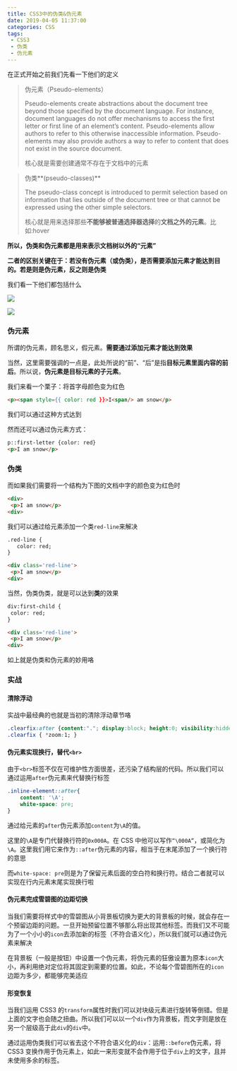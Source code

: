 ```yaml
---
title: CSS3中的伪类&伪元素
date: 2019-04-05 11:37:00
categories: CSS
tags:
 - CSS3
 - 伪类
 - 伪元素 
---
```


在正式开始之前我们先看一下他们的定义

> 伪元素（Pseudo-elements）
>
> Pseudo-elements create abstractions about the document tree beyond those specified by the document language. For instance, document languages do not offer mechanisms to access the first letter or first line of an element’s content. Pseudo-elements allow authors to refer to this otherwise inaccessible information. Pseudo-elements may also provide authors a way to refer to content that does not exist in the source document.
>
> 核心就是需要创建通常不存在于文档中的元素

> 伪类**(pseudo-classes)**
>
> The pseudo-class concept is introduced to permit selection based on information that lies outside of the document tree or that cannot be expressed using the other simple selectors.
>
> 核心就是用来选择那些**不能够被普通选择器选择**的**文档之外的元素**。比如:hover

**所以，伪类和伪元素都是用来表示文档树以外的“元素”**

**二者的区别关键在于：若没有伪元素（或伪类），是否需要添加元素才能达到目的。若是则是伪元素，反之则是伪类**

<!--more-->

我们看一下他们都包括什么

![](https://pic.superbed.cn/item/5ca626383a213b0417ae4cbd)

![](https://pic.superbed.cn/item/5ca6265e3a213b0417ae4e00)

### 伪元素

所谓的伪元素，顾名思义，假元素。**需要通过添加元素才能达到效果**

当然，这里需要强调的一点是，此处所说的“前”、“后”是指**目标元素里面内容的前后**。所以说，**伪元素是目标元素的子元素**。



我们来看一个栗子：将首字母颜色变为红色

```html
<p><span style={{ color: red }}>I<span/> am snow</p>
```

我们可以通过这种方式达到

然而还可以通过伪元素方式：

```html
p::first-letter {color: red}
<p>I am snow</p>
```

### 伪类

而如果我们需要将一个结构为下图的文档中字的颜色变为红色时

```html
<div>
 <p>I am snow</p>
<div>
```

我们可以通过给元素添加一个类`red-line`来解决

```html
.red-line {
   color: red;
}

<div class='red-line'>
 <p>I am snow</p>
<div>
```

当然，伪类伪类，就是可以达到**类**的效果

```html
div:first-child {
 color: red;
}

<div class='red-line'>
 <p>I am snow</p>
<div>
```

如上就是伪类和伪元素的妙用咯

### 实战

#### 清除浮动

实战中最经典的也就是当初的清除浮动章节咯

```css
.clearfix:after {content:"."; display:block; height:0; visibility:hidden; clear:both; }
.clearfix { *zoom:1; }
```

#### 伪元素实现换行，替代`<br>`

由于`<br>`标签不仅在可维护性方面很差，还污染了结构层的代码。所以我们可以通过运用`after`伪元素来代替换行标签

```css
.inline-element::after{
    content: '\A';
    white-space: pre;
}
```

通过给元素的`after`伪元素添加`content`为`\A`的值。

这里的`\A`是专门代替换行符的`0x000A`。在 CSS 中他可以写作`“\000A”`，或简化为`\A`。这里我们用它来作为`::after`伪元素的内容，相当于在末尾添加了一个换行符的意思

而`white-space: pre`则是为了保留元素后面的空白符和换行符。结合二者就可以实现在行内元素末尾实现换行啦

#### 伪元素完成雪碧图的边距切换

当我们需要将样式中的雪碧图从小背景板切换为更大的背景板的时候，就会存在一个预留边距的问题。一旦开始预留位置不够那么将出现其他标签。而我们又不可能为了一个小小的`icon`去添加新的标签（不符合语义化），所以我们就可以通过伪元素来解决

在背景板（一般是按钮）中设置一个伪元素，将伪元素的狂傲设置为原本`icon`大小，再利用绝对定位将其固定到需要的位置。如此，不论每个雪碧图所在的`icon`边距为多少，都能够完美适应

#### 形变恢复

当我们运用 CSS3 的`transform`属性时我们可以对块级元素进行旋转等倒错。但是上面的文字也会随之扭曲。所以我们可以以一个`div`作为背景板，而文字则是放在另一个层级高于此`div`的`div`中。

通过运用伪类我们可以省去这个不符合语义化的`div`：运用`::before`伪元素，将 CSS3 变换作用于伪元素上，如此一来形变就不会作用于位于`div`上的文字，且并未使用多余的标签。